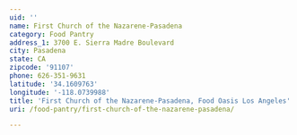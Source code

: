 ```yaml
---
uid: ''
name: First Church of the Nazarene-Pasadena
category: Food Pantry
address_1: 3700 E. Sierra Madre Boulevard
city: Pasadena
state: CA
zipcode: '91107'
phone: 626-351-9631
latitude: '34.1609763'
longitude: '-118.0739988'
title: 'First Church of the Nazarene-Pasadena, Food Oasis Los Angeles'
uri: /food-pantry/first-church-of-the-nazarene-pasadena/

---
```

